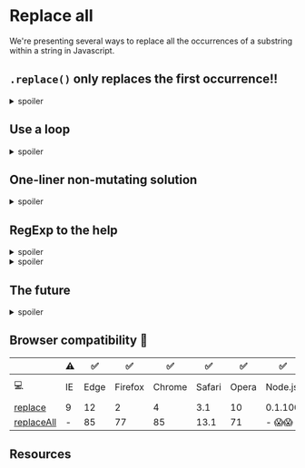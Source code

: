 # Replace all

We're presenting several ways to replace all the occurrences of a substring within a string in Javascript.

## `.replace()` only replaces the first occurrence!!
<details><summary>spoiler</summary>
It's usual that the first time you tried to replace a substring inside a string you use `.replace()`:

```js
const str = 'To be or not to be, that is the question';
str.replace('be', 'CODE');
> 'To CODE or not to be, that is the question'
```
</details>

## Use a loop
<details><summary>spoiler</summary>
As you can see, when we use the replace method, only the first occurrence is replaced... and nope, there are no hidden parameters on this function to change this behavior.


A first approach to solve this issue is to use a loop. We could call the replace method as many times as needed until all the occurrences are replaced:

```js
let str = 'To be or not to be, that is the question';
while (str.indexOf('be') > 0) {
  str = str.replace('be', 'CODE');
}
>'To CODE or not to CODE, that is the question'
```

The loop solves the issue, but... it's a loop and we need to mutate the string to check we need to stop or not. Not very fancy.
</details>

## One-liner non-mutating solution
<details><summary>spoiler</summary>
If you wanted a one-liner solution, I've seen things like that in the Internet. It seems smart but its performance is poor:

```js
const str = 'To be or not to be, that is the question';
str.split('be').join('CODE')
>'To CODE or not to CODE, that is the question'
```
</details>

## RegExp to the help
<details><summary>spoiler</summary>
So, the Regular Expressions can help us here.
A one-liner smart solution for this issue is to use them. So we can, instead of trying to replace the string 'be', use a RegEx with be to do it: `/be/`

```js
const str = 'To be or not to be, that is the question';
str.replace(/be/, 'CODE')
>'To CODE or not to be, that is the question'
```

Wait a minute! This didn't work...
</details>
<details><summary>spoiler</summary>
Well, we have to know how RegExs work. We are missing the `g` modifier for globally in the RegEx, without it, the replace will work the same way it did with the string.

But if we use the RegEx properly, this behavior will change for good:

```js
const str = 'To be or not to be, that is the question';
str.replace(/be/g, 'CODE')
>'To CODE or not to CODE, that is the question'
```

Here, the key was using the `g` modifier: `/be/g`
</details>

## The future
<details><summary>spoiler</summary>
From August 2020 we have a new fresh alternative for replacing all the occurrences: Yes, a native method call `.replaceAll()` !!

This method works just as expected:

```js
const str = 'To be or not to be, that is the question';
str.replaceAll('be', 'CODE')
>'To CODE or not to CODE, that is the question'

str.replaceAll('/be/g', 'CODE')
>'To CODE or not to CODE, that is the question'
```

🚫🚫🚫🚫 But this method is not implemented for all browsers *or even Node.js* yet 😱😱😱.

Please, check the compatibility chart.
</details>


## Browser compatibility 🔌

|          | ⚠️        | ✅        | ✅        | ✅        | ✅        | ✅        | ✅        | ⚠️        |
| -------- | -------- | -------- | -------- | -------- | -------- | -------- | -------- | -------- |
| 💻        | IE       | Edge     | Firefox  | Chrome   | Safari   | Opera    | Node.js  | Android Browser  |
| [replace](https://developer.mozilla.org/en-US/docs/Web/JavaScript/Reference/Global_Objects/String/replace)   | 9        | 12       | 2        | 4        | 3.1      | 10       | 0.1.100  | 2.1        |
| [replaceAll](https://developer.mozilla.org/en-US/docs/Web/JavaScript/Reference/Global_Objects/String/replaceAll)   | -        | 85       | 77       | 85       | 13.1     | 71       | - 😱😱       | -        |

## Resources

